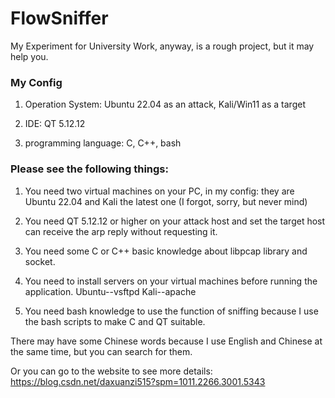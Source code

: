 # FlowSniffer
My Experiment for University Work, anyway, is a rough project, but it may help you.

### My Config
1. Operation System: Ubuntu 22.04 as an attack, Kali/Win11 as a target

2. IDE: QT 5.12.12

3. programming language: C, C++, bash

### Please see the following things:
1. You need two virtual machines on your PC, in my config: they are Ubuntu 22.04 and Kali the latest one (I forgot, sorry, but never mind)

2. You need QT 5.12.12 or higher on your attack host and set the target host can receive the arp reply without requesting it.

3. You need some C or C++ basic knowledge about libpcap library and socket.

4. You need to install servers on your virtual machines before running the application. Ubuntu--vsftpd Kali--apache

5. You need bash knowledge to use the function of sniffing because I use the bash scripts to make C and QT suitable.

There may have some Chinese words because I use English and Chinese at the same time, but you can search for them.

Or you can go to the website to see more details: https://blog.csdn.net/daxuanzi515?spm=1011.2266.3001.5343
